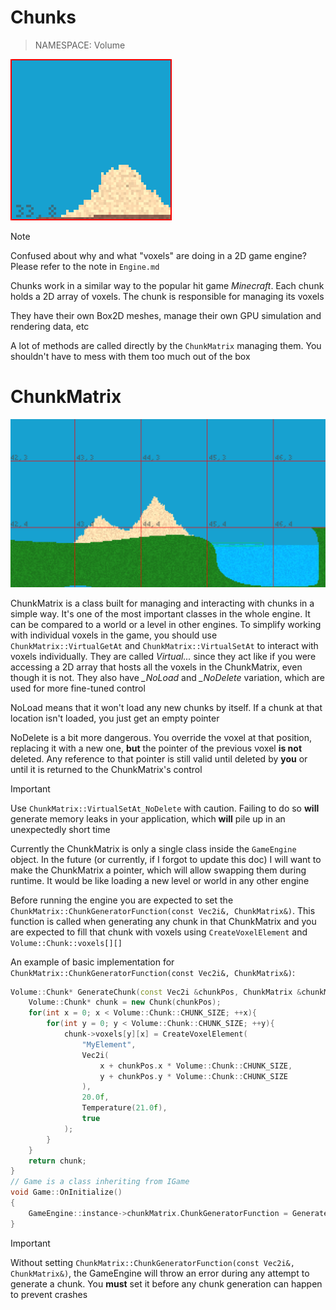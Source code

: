 # Chunks

> NAMESPACE: Volume

<img src="images/chunk-debug.png" alt="Chunk during debug rendering" title="Example of a rendered chunk during debug rendering enabled" width="258">

> [!NOTE]  
> Confused about why and what "voxels" are doing in a 2D game engine? Please refer to the note in `Engine.md`

Chunks work in a similar way to the popular hit game *Minecraft*. Each chunk holds a 2D array of voxels. The chunk is responsible for managing its voxels

They have their own Box2D meshes, manage their own GPU simulation and rendering data, etc

A lot of methods are called directly by the `ChunkMatrix` managing them. You shouldn't have to mess with them too much out of the box

# ChunkMatrix

<img src="images/chunkmatrix-debug.png" alt="ChunkMatrix during debug rendering" title="Example of a ChunkMatrix holding multiple chunks" width="512">

ChunkMatrix is a class built for managing and interacting with chunks in a simple way. It's one of the most important classes in the whole engine. It can be compared to a world or a level in other engines. To simplify working with individual voxels in the game, you should use `ChunkMatrix::VirtualGetAt` and `ChunkMatrix::VirtualSetAt` to interact with voxels individually. They are called *Virtual...* since they act like if you were accessing a 2D array that hosts all the voxels in the ChunkMatrix, even though it is not. They also have *_NoLoad* and *_NoDelete* variation, which are used for more fine-tuned control

NoLoad means that it won't load any new chunks by itself. If a chunk at that location isn't loaded, you just get an empty pointer

NoDelete is a bit more dangerous. You override the voxel at that position, replacing it with a new one, **but** the pointer of the previous voxel **is not** deleted. Any reference to that pointer is still valid until deleted by **you** or until it is returned to the ChunkMatrix's control

> [!IMPORTANT]  
> Use `ChunkMatrix::VirtualSetAt_NoDelete` with caution. Failing to do so **will** generate memory leaks in your application, which **will** pile up in an unexpectedly short time

Currently the ChunkMatrix is only a single class inside the `GameEngine` object. In the future (or currently, if I forgot to update this doc) I will want to make the ChunkMatrix a pointer, which will allow swapping them during runtime. It would be like loading a new level or world in any other engine

Before running the engine you are expected to set the `ChunkMatrix::ChunkGeneratorFunction(const Vec2i&, ChunkMatrix&)`. This function is called when generating any chunk in that ChunkMatrix and you are expected to fill that chunk with voxels using `CreateVoxelElement` and `Volume::Chunk::voxels[][]`

An example of basic implementation for `ChunkMatrix::ChunkGeneratorFunction(const Vec2i&, ChunkMatrix&)`:
```cpp
Volume::Chunk* GenerateChunk(const Vec2i &chunkPos, ChunkMatrix &chunkMatrix){
    Volume::Chunk* chunk = new Chunk(chunkPos);
    for(int x = 0; x < Volume::Chunk::CHUNK_SIZE; ++x){
        for(int y = 0; y < Volume::Chunk::CHUNK_SIZE; ++y){
            chunk->voxels[y][x] = CreateVoxelElement(
                "MyElement",
                Vec2i(
                    x + chunkPos.x * Volume::Chunk::CHUNK_SIZE, 
                    y + chunkPos.y * Volume::Chunk::CHUNK_SIZE
                ),
                20.0f,
                Temperature(21.0f),
                true
            );
        }
    }
    return chunk;
}
// Game is a class inheriting from IGame
void Game::OnInitialize()
{
    GameEngine::instance->chunkMatrix.ChunkGeneratorFunction = GenerateChunk;
}
```

> [!IMPORTANT]  
> Without setting `ChunkMatrix::ChunkGeneratorFunction(const Vec2i&, ChunkMatrix&)`, the GameEngine will throw an error during any attempt to generate a chunk. You **must** set it before any chunk generation can happen to prevent crashes